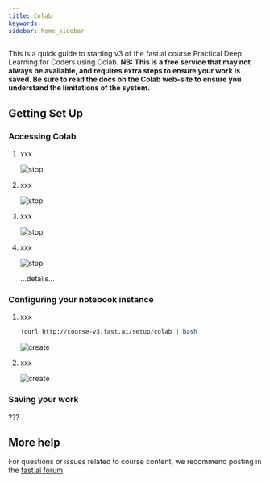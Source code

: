 ```yaml
---
title: Colab
keywords: 
sidebar: home_sidebar
---
```


This is a quick guide to starting v3 of the fast.ai course Practical Deep Learning for Coders using Colab. **NB: This is a free service that may not always be available, and requires extra steps to ensure your work is saved. Be sure to read the docs on the Colab web-site to ensure you understand the limitations of the system.**

## Getting Set Up

### Accessing Colab

1. xxx

    <img alt="stop" src="/images/aws/01.png" class="screenshot">

1. xxx

    <img alt="stop" src="/images/aws/02.png" class="screenshot">

1. xxx

    <img alt="stop" src="/images/aws/03.png" class="screenshot">

1. xxx

    <img alt="stop" src="/images/aws/04.png" class="screenshot">

    ...details...

### Configuring your notebook instance

1. xxx
    ```bash
    !curl http://course-v3.fast.ai/setup/colab | bash
    ```

    <img alt="create" src="/images/sagemaker/05.png" class="screenshot">

1. xxx

    <img alt="create" src="/images/sagemaker/06.png" class="screenshot">

### Saving your work

???

## More help

For questions or issues related to course content, we recommend posting in the [fast.ai forum](http://forums.fast.ai/).

